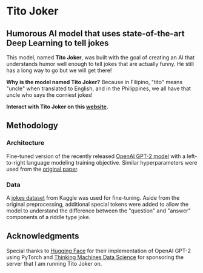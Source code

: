 # Tito Joker
## Humorous AI model that uses state-of-the-art Deep Learning to tell jokes

This model, named **Tito Joker**, was built with the goal of creating an AI that understands humor well enough to tell jokes that are actually funny. He still has a long way to go but we will get there!

**Why is the model named Tito Joker?** Because in Filipino, "tito" means "uncle" when translated to English, and in the Philippines, we all have that uncle who says the corniest jokes!

**Interact with Tito Joker on this [website](http://streamlit.thinkingmachin.es:8080/).**

## Methodology

### Architecture
Fine-tuned version of the recently released [OpenAI GPT-2 model](https://openai.com/blog/gpt-2-1-5b-release/) with a left-to-right language modeling training objective. Similar hyperparameters were used from the [original paper](https://d4mucfpksywv.cloudfront.net/better-language-models/language_models_are_unsupervised_multitask_learners.pdf).

### Data
A [jokes dataset](https://www.kaggle.com/abhinavmoudgil95/short-jokes) from Kaggle was used for fine-tuning. Aside from the original preprocessing, additional special tokens were added to allow the model to understand the difference between the "question" and "answer" components of a riddle type joke.

## Acknowledgments

Special thanks to [Hugging Face](https://huggingface.co/) for their implementation of OpenAI GPT-2 using PyTorch and [Thinking Machines Data Science](https://thinkingmachin.es/) for sponsoring the server that I am running Tito Joker on.
